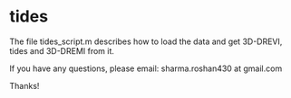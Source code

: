 # tides

The file tides_script.m describes how to load the data and get 3D-DREVI, tides and 3D-DREMI from it. 

If you have any questions, please email: sharma.roshan430 at gmail.com

Thanks!
